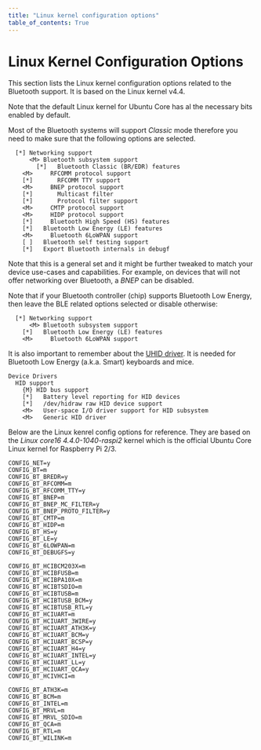 ```yaml
---
title: "Linux kernel configuration options"
table_of_contents: True
---
```


# Linux Kernel Configuration Options

This section lists the Linux kernel configuration options related to the
Bluetooth support. It is based on the Linux kernel v4.4.

Note that the default Linux kernel for Ubuntu Core has al the necessary bits
enabled by default.

Most of the Bluetooth systems will support *Classic* mode therefore you need
to make sure that the following options are selected.

```
  [*] Networking support
      <M> Bluetooth subsystem support
    	[*]   Bluetooth Classic (BR/EDR) features
	<M>     RFCOMM protocol support
	[*]       RFCOMM TTY support
	<M>     BNEP protocol support
	[*]       Multicast filter
	[*]       Protocol filter support
	<M>     CMTP protocol support
	<M>     HIDP protocol support
	[*]     Bluetooth High Speed (HS) features
	[*]   Bluetooth Low Energy (LE) features
	<M>     Bluetooth 6LoWPAN support
	[ ]   Bluetooth self testing support
	[*]   Export Bluetooth internals in debugf
```

Note that this is a general set and it might be further tweaked to match your
device use-cases and capabilities. For example, on devices that will not offer
networking over Bluetooth, a *BNEP* can be disabled. 

Note that if your Bluetooth controller (chip) supports Bluetooth Low Energy,
then leave the BLE related options selected or disable otherwise:

```
  [*] Networking support
      <M> Bluetooth subsystem support
	[*]   Bluetooth Low Energy (LE) features
	<M>     Bluetooth 6LoWPAN support
```

It is also important to remember about the [UHID
driver](https://lwn.net/Articles/508083/). It is needed for
Bluetooth Low Energy (a.k.a. Smart) keyboards and mice.

```
Device Drivers
  HID support
    {M} HID bus support
    [*]   Battery level reporting for HID devices
    [*]   /dev/hidraw raw HID device support
    <M>   User-space I/O driver support for HID subsystem
    <M>   Generic HID driver 
```

Below are the Linux kenrel config options for reference. They are based on the 
*Linux core16 4.4.0-1040-raspi2* kernel which is the official Ubuntu Core Linux
kernel for Raspberry Pi 2/3.

```
CONFIG_NET=y
CONFIG_BT=m
CONFIG_BT_BREDR=y
CONFIG_BT_RFCOMM=m
CONFIG_BT_RFCOMM_TTY=y
CONFIG_BT_BNEP=m
CONFIG_BT_BNEP_MC_FILTER=y
CONFIG_BT_BNEP_PROTO_FILTER=y
CONFIG_BT_CMTP=m
CONFIG_BT_HIDP=m
CONFIG_BT_HS=y
CONFIG_BT_LE=y
CONFIG_BT_6LOWPAN=m
CONFIG_BT_DEBUGFS=y

CONFIG_BT_HCIBCM203X=m
CONFIG_BT_HCIBFUSB=m
CONFIG_BT_HCIBPA10X=m
CONFIG_BT_HCIBTSDIO=m
CONFIG_BT_HCIBTUSB=m
CONFIG_BT_HCIBTUSB_BCM=y
CONFIG_BT_HCIBTUSB_RTL=y
CONFIG_BT_HCIUART=m
CONFIG_BT_HCIUART_3WIRE=y
CONFIG_BT_HCIUART_ATH3K=y
CONFIG_BT_HCIUART_BCM=y
CONFIG_BT_HCIUART_BCSP=y
CONFIG_BT_HCIUART_H4=y
CONFIG_BT_HCIUART_INTEL=y
CONFIG_BT_HCIUART_LL=y
CONFIG_BT_HCIUART_QCA=y
CONFIG_BT_HCIVHCI=m

CONFIG_BT_ATH3K=m
CONFIG_BT_BCM=m
CONFIG_BT_INTEL=m
CONFIG_BT_MRVL=m
CONFIG_BT_MRVL_SDIO=m
CONFIG_BT_QCA=m
CONFIG_BT_RTL=m
CONFIG_BT_WILINK=m
```
